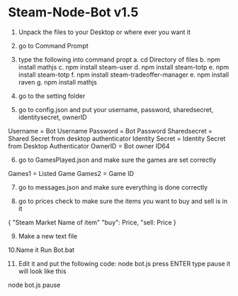 # Steam-Node-Bot v1.5

1. Unpack the files to your Desktop or where ever you want it

2. go to Command Prompt

3. type the following into command propt
    a. cd Directory of files 
    b. npm install mathjs
    c. npm install steam-user
    d. npm install steam-totp
    e. npm install steam-totp
    f. npm install steam-tradeoffer-manager
    e. npm install raven
    g. npm install mathjs


4. go to the setting folder

5. go to config.json and put your username, password, sharedsecret, identitysecret, ownerID

Username = Bot Username
Password = Bot Password
Sharedsecret = Shared Secret from desktop authenticator
Identity Secret = Identity Secret from Desktop Authenticator
OwnerID = Bot owner ID64


6. go to GamesPlayed.json and make sure the games are set correctly

Games1 = Listed Game
Games2 = Game ID


7. go to messages.json and make sure everything is done correctly 

8. go to prices check to make sure the items you want to buy and  sell is in it 

{
"Steam Market Name of item"
"buy": Price,
"sell: Price
}

9. Make a new text file

10.Name it Run Bot.bat

11. Edit it and put the following code: node bot.js press ENTER  type pause
it will look like this 

node bot.js
pause
